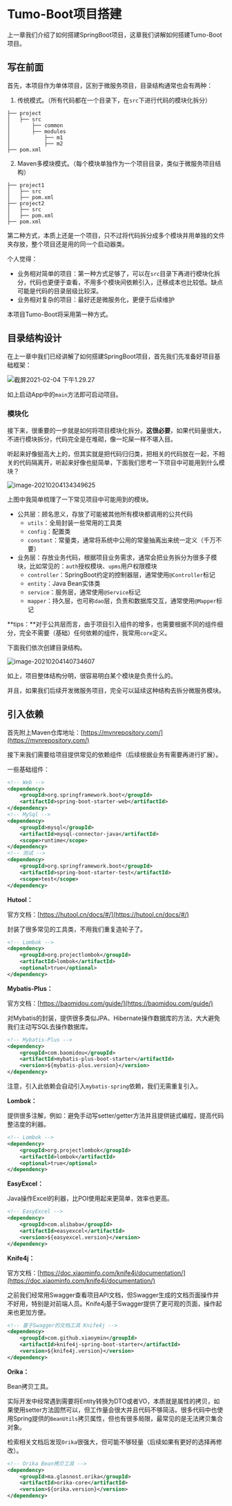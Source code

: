 # Tumo-Boot项目搭建

上一章我们介绍了如何搭建SpringBoot项目，这章我们讲解如何搭建Tumo-Boot项目。

## 写在前面

首先，本项目作为单体项目，区别于微服务项目，目录结构通常也会有两种：

1. 传统模式。（所有代码都在一个目录下，在`src`下进行代码的模块化拆分）

```
├── project
│   ├── src
│   	├──	common
│   	├──	modules
│   		├──	m1
│   		├──	m2
├── pom.xml
```

2. Maven多模块模式。（每个模块单独作为一个项目目录，类似于微服务项目结构）

```
├── project1
│   ├── src
│   ├── pom.xml
├── project2
│   ├── src
│   ├── pom.xml
├── pom.xml
```

第二种方式，本质上还是一个项目，只不过将代码拆分成多个模块并用单独的文件夹存放，整个项目还是用的同一个启动器类。

个人觉得：

- 业务相对简单的项目：第一种方式足够了，可以在`src`目录下再进行模块化拆分，代码也更便于查看，不用多个模块间依赖引入，迁移成本也比较低。缺点可能是代码的目录层级比较深。
- 业务相对复杂的项目：最好还是微服务化，更便于后续维护

本项目Tumo-Boot将采用第一种方式。

## 目录结构设计

在上一章中我们已经讲解了如何搭建SpringBoot项目，首先我们先准备好项目基础框架：

![截屏2021-02-04 下午1.29.27](http://cdn.tycoding.cn/20210204132938.png)

如上启动App中的`main`方法即可启动项目。

### 模块化

接下来，很重要的一步就是如何将项目模块化拆分。**这很必要**，如果代码量很大，不进行模块拆分，代码完全是在堆砌，像一坨屎一样不堪入目。

听起来好像挺高大上的，但其实就是把代码归归类，把相关的代码放在一起，不相关的代码隔离开，听起来好像也挺简单，下面我们思考一下项目中可能用到什么模块？

![image-20210204134349625](http://cdn.tycoding.cn/20210204134349.png)

上图中我简单梳理了一下常见项目中可能用到的模块。

- 公共层：顾名思义，存放了可能被其他所有模块都调用的公共代码
  - `utils`：全局封装一些常用的工具类
  - `config`：配置类
  - `constant`：常量类，通常将系统中公用的常量抽离出来统一定义（千万不要）
- 业务层：存放业务代码，根据项目业务需求，通常会把业务拆分为很多子模块，比如常见的：`auth`授权模块、`upms`用户权限模块
  - `controller`：SpringBoot约定的控制器层，通常使用`@Controller`标记
  - `entity`：Java Bean实体类
  - `service`：服务层，通常使用`@Service`标记
  - `mapper`：持久层，也可称`dao`层，负责和数据库交互，通常使用`@Mapper`标记

**tips：**对于公共层而言，由于项目引入组件的增多，也需要根据不同的组件细分，完全不需要（基础）任何依赖的组件，我常用`core`定义。

下面我们依次创建目录结构。

![image-20210204140734607](http://cdn.tycoding.cn/20210204140734.png)

如上，项目整体结构分明，很容易明白某个模块是负责什么的。

并且，如果我们后续开发微服务项目，完全可以延续这种结构去拆分微服务模块。

## 引入依赖

首先附上Maven仓库地址：[https://mvnrepository.com/](https://mvnrepository.com/)

接下来我们需要给项目提供常见的依赖组件（后续根据业务有需要再进行扩展）。

一些基础组件：

```xml
<!-- Web -->
<dependency>
    <groupId>org.springframework.boot</groupId>
    <artifactId>spring-boot-starter-web</artifactId>
</dependency>
<!-- MySql -->
<dependency>
    <groupId>mysql</groupId>
    <artifactId>mysql-connector-java</artifactId>
    <scope>runtime</scope>
</dependency>
<!-- 测试 -->
<dependency>
    <groupId>org.springframework.boot</groupId>
    <artifactId>spring-boot-starter-test</artifactId>
    <scope>test</scope>
</dependency>
```

**Hutool：**

官方文档：[https://hutool.cn/docs/#/](https://hutool.cn/docs/#/)

封装了很多常见的工具类，不用我们重复造轮子了。

```xml
<!-- Lombok -->
<dependency>
    <groupId>org.projectlombok</groupId>
    <artifactId>lombok</artifactId>
    <optional>true</optional>
</dependency>
```

**Mybatis-Plus：**

官方文档：[https://baomidou.com/guide/](https://baomidou.com/guide/)

对Mybatis的封装，提供很多类似JPA、Hibernate操作数据库的方法，大大避免我们主动写SQL去操作数据库。

```xml
<!-- Mybatis-Plus -->
<dependency>
    <groupId>com.baomidou</groupId>
    <artifactId>mybatis-plus-boot-starter</artifactId>
    <version>${mybatis-plus.version}</version>
</dependency>
```

注意，引入此依赖会自动引入`mybatis-spring`依赖，我们无需重复引入。

**Lombok：**

提供很多注解，例如：避免手动写setter/getter方法并且提供链式编程，提高代码整洁度的利器。

```xml
<!-- Lombok -->
<dependency>
    <groupId>org.projectlombok</groupId>
    <artifactId>lombok</artifactId>
    <optional>true</optional>
</dependency>
```

**EasyExcel：**

Java操作Excel的利器，比POI使用起来更简单，效率也更高。

```xml
<!-- EasyExcel -->
<dependency>
    <groupId>com.alibaba</groupId>
    <artifactId>easyexcel</artifactId>
    <version>${easyexcel.version}</version>
</dependency>
```

**Knife4j：**

官方文档：[https://doc.xiaominfo.com/knife4j/documentation/](https://doc.xiaominfo.com/knife4j/documentation/)

之前我们经常用Swagger查看项目API文档，但Swagger生成的文档页面操作并不好用，特别是对前端人员。Knife4j基于Swagger提供了更可观的页面，操作起来也更加方便。

```xml
<!-- 基于Swagger的文档工具 Knife4j -->
<dependency>
    <groupId>com.github.xiaoymin</groupId>
    <artifactId>knife4j-spring-boot-starter</artifactId>
    <version>${knife4j.version}</version>
</dependency>
```

**Orika：**

Bean拷贝工具。

实际开发中经常遇到需要将Entity转换为DTO或者VO，本质就是属性的拷贝，如果使用setter方法固然可以，但工作量会很大并且代码不够简洁。很多代码中也使用Spring提供的`BeanUtils`拷贝属性，但也有很多局限，最常见的是无法拷贝集合对象。

检索相关文档后发现`Orika`很强大，但可能不够轻量（后续如果有更好的选择再修改）。

```xml
<!-- Orika Bean拷贝工具 -->
<dependency>
    <groupId>ma.glasnost.orika</groupId>
    <artifactId>orika-core</artifactId>
    <version>${orika.version}</version>
</dependency>
```
